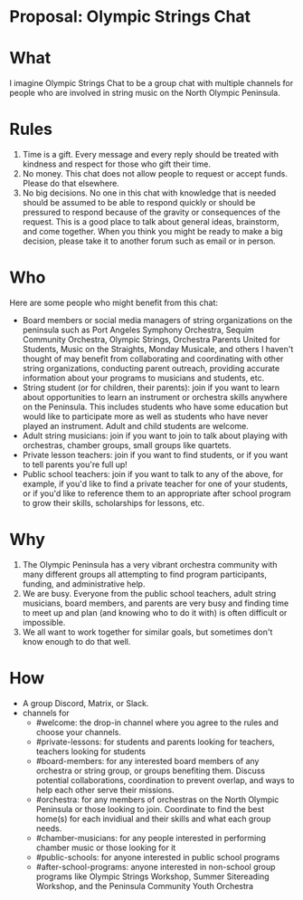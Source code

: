 # Proposal: Olympic Strings Chat

# What
I imagine Olympic Strings Chat to be a group chat with multiple channels for people who are involved in string music on the North Olympic Peninsula.

# Rules
1. Time is a gift.  Every message and every reply should be treated with kindness and respect for those who gift their time.
2. No money.  This chat does not allow people to request or accept funds. Please do that elsewhere.
3. No big decisions.  No one in this chat with knowledge that is needed should be assumed to be able to respond quickly or should be pressured to respond because of the gravity or consequences of the request.  This is a good place to talk about general ideas, brainstorm, and come together.  When you think you might be ready to make a big decision, please take it to another forum such as email or in person. 

# Who
Here are some people who might benefit from this chat:
- Board members or social media managers of string organizations on the peninsula such as Port Angeles Symphony Orchestra, Sequim Community Orchestra, Olympic Strings, Orchestra Parents United for Students, Music on the Straights, Monday Musicale, and others I haven't thought of may benefit from collaborating and coordinating with other string organizations, conducting parent outreach, providing accurate information about your programs to musicians and students, etc.
- String student (or for children, their parents): join if you want to learn about opportunities to learn an instrument or orchestra skills anywhere on the Peninsula.  This includes students who have some education but would like to participate more as well as students who have never played an instrument.  Adult and child students are welcome.
- Adult string musicians: join if you want to join to talk about playing with orchestras, chamber groups, small groups like quartets.
- Private lesson teachers: join if you want to find students, or if you want to tell parents you're full up!
- Public school teachers: join if you want to talk to any of the above, for example, if you'd like to find a private teacher for one of your students, or if you'd like to reference them to an appropriate after school program to grow their skills, scholarships for lessons, etc.

# Why
1. The Olympic Peninsula has a very vibrant orchestra community with many different groups all attempting to find program participants, funding, and administrative help.
2. We are busy. Everyone from the public school teachers, adult string musicians, board members, and parents are very busy and finding time to meet up and plan (and knowing who to do it with) is often difficult or impossible.
3. We all want to work together for similar goals, but sometimes don't know enough to do that well.

# How
- A group Discord, Matrix, or Slack.
- channels for
  - #welcome: the drop-in channel where you agree to the rules and choose your channels.  
  - #private-lessons: for students and parents looking for teachers, teachers looking for students
  - #board-members: for any interested board members of any orchestra or string group, or groups benefiting them. Discuss potential collaborations, coordination to prevent overlap, and ways to help each other serve their missions.
  - #orchestra: for any members of orchestras on the North Olympic Peninsula or those looking to join.  Coordinate to find the best home(s) for each invidiual and their skills and what each group needs.
  - #chamber-musicians: for any people interested in performing chamber music or those looking for it
  - #public-schools: for anyone interested in public school programs
  - #after-school-programs: anyone interested in non-school group programs like Olympic Strings Workshop, Summer Sitereading Workshop, and the Peninsula Community Youth Orchestra
